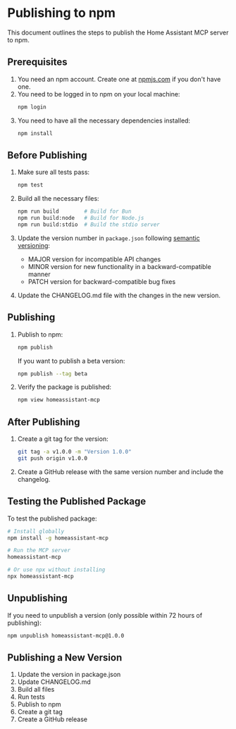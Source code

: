 # Publishing to npm

This document outlines the steps to publish the Home Assistant MCP server to npm.

## Prerequisites

1. You need an npm account. Create one at [npmjs.com](https://www.npmjs.com/signup) if you don't have one.
2. You need to be logged in to npm on your local machine:
   ```bash
   npm login
   ```
3. You need to have all the necessary dependencies installed:
   ```bash
   npm install
   ```

## Before Publishing

1. Make sure all tests pass:
   ```bash
   npm test
   ```

2. Build all the necessary files:
   ```bash
   npm run build        # Build for Bun
   npm run build:node   # Build for Node.js
   npm run build:stdio  # Build the stdio server
   ```

3. Update the version number in `package.json` following [semantic versioning](https://semver.org/):
   - MAJOR version for incompatible API changes
   - MINOR version for new functionality in a backward-compatible manner
   - PATCH version for backward-compatible bug fixes

4. Update the CHANGELOG.md file with the changes in the new version.

## Publishing

1. Publish to npm:
   ```bash
   npm publish
   ```

   If you want to publish a beta version:
   ```bash
   npm publish --tag beta
   ```

2. Verify the package is published:
   ```bash
   npm view homeassistant-mcp
   ```

## After Publishing

1. Create a git tag for the version:
   ```bash
   git tag -a v1.0.0 -m "Version 1.0.0"
   git push origin v1.0.0
   ```

2. Create a GitHub release with the same version number and include the changelog.

## Testing the Published Package

To test the published package:

```bash
# Install globally
npm install -g homeassistant-mcp

# Run the MCP server
homeassistant-mcp

# Or use npx without installing
npx homeassistant-mcp
```

## Unpublishing

If you need to unpublish a version (only possible within 72 hours of publishing):

```bash
npm unpublish homeassistant-mcp@1.0.0
```

## Publishing a New Version

1. Update the version in package.json
2. Update CHANGELOG.md
3. Build all files
4. Run tests
5. Publish to npm
6. Create a git tag
7. Create a GitHub release 
